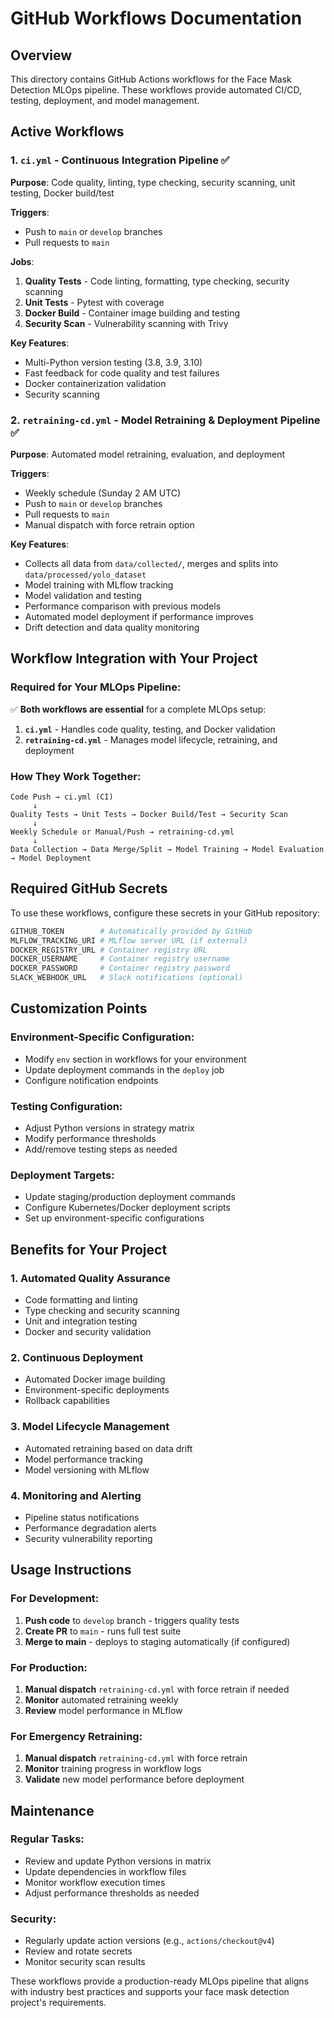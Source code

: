 # GitHub Workflows Documentation

## Overview
This directory contains GitHub Actions workflows for the Face Mask Detection MLOps pipeline. These workflows provide automated CI/CD, testing, deployment, and model management.

## Active Workflows

### 1. `ci.yml` - Continuous Integration Pipeline ✅
**Purpose**: Code quality, linting, type checking, security scanning, unit testing, Docker build/test

**Triggers**:
- Push to `main` or `develop` branches
- Pull requests to `main`

**Jobs**:
1. **Quality Tests** - Code linting, formatting, type checking, security scanning
2. **Unit Tests** - Pytest with coverage
3. **Docker Build** - Container image building and testing
4. **Security Scan** - Vulnerability scanning with Trivy

**Key Features**:
- Multi-Python version testing (3.8, 3.9, 3.10)
- Fast feedback for code quality and test failures
- Docker containerization validation
- Security scanning

### 2. `retraining-cd.yml` - Model Retraining & Deployment Pipeline ✅
**Purpose**: Automated model retraining, evaluation, and deployment

**Triggers**:
- Weekly schedule (Sunday 2 AM UTC)
- Push to `main` or `develop` branches
- Pull requests to `main`
- Manual dispatch with force retrain option

**Key Features**:
- Collects all data from `data/collected/`, merges and splits into `data/processed/yolo_dataset`
- Model training with MLflow tracking
- Model validation and testing
- Performance comparison with previous models
- Automated model deployment if performance improves
- Drift detection and data quality monitoring

## Workflow Integration with Your Project

### Required for Your MLOps Pipeline:
✅ **Both workflows are essential** for a complete MLOps setup:

1. **`ci.yml`** - Handles code quality, testing, and Docker validation
2. **`retraining-cd.yml`** - Manages model lifecycle, retraining, and deployment

### How They Work Together:
```
Code Push → ci.yml (CI)
     ↓
Quality Tests → Unit Tests → Docker Build/Test → Security Scan
     ↓
Weekly Schedule or Manual/Push → retraining-cd.yml
     ↓
Data Collection → Data Merge/Split → Model Training → Model Evaluation → Model Deployment
```

## Required GitHub Secrets
To use these workflows, configure these secrets in your GitHub repository:

```bash
GITHUB_TOKEN        # Automatically provided by GitHub
MLFLOW_TRACKING_URI # MLflow server URL (if external)
DOCKER_REGISTRY_URL # Container registry URL
DOCKER_USERNAME     # Container registry username
DOCKER_PASSWORD     # Container registry password
SLACK_WEBHOOK_URL   # Slack notifications (optional)
```

## Customization Points

### Environment-Specific Configuration:
- Modify `env` section in workflows for your environment
- Update deployment commands in the `deploy` job
- Configure notification endpoints

### Testing Configuration:
- Adjust Python versions in strategy matrix
- Modify performance thresholds
- Add/remove testing steps as needed

### Deployment Targets:
- Update staging/production deployment commands
- Configure Kubernetes/Docker deployment scripts
- Set up environment-specific configurations

## Benefits for Your Project

### 1. **Automated Quality Assurance**
- Code formatting and linting
- Type checking and security scanning
- Unit and integration testing
- Docker and security validation

### 2. **Continuous Deployment**
- Automated Docker image building
- Environment-specific deployments
- Rollback capabilities

### 3. **Model Lifecycle Management**
- Automated retraining based on data drift
- Model performance tracking
- Model versioning with MLflow

### 4. **Monitoring and Alerting**
- Pipeline status notifications
- Performance degradation alerts
- Security vulnerability reporting

## Usage Instructions

### For Development:
1. **Push code** to `develop` branch - triggers quality tests
2. **Create PR** to `main` - runs full test suite
3. **Merge to main** - deploys to staging automatically (if configured)

### For Production:
1. **Manual dispatch** `retraining-cd.yml` with force retrain if needed
2. **Monitor** automated retraining weekly
3. **Review** model performance in MLflow

### For Emergency Retraining:
1. **Manual dispatch** `retraining-cd.yml` with force retrain
2. **Monitor** training progress in workflow logs
3. **Validate** new model performance before deployment

## Maintenance

### Regular Tasks:
- Review and update Python versions in matrix
- Update dependencies in workflow files
- Monitor workflow execution times
- Adjust performance thresholds as needed

### Security:
- Regularly update action versions (e.g., `actions/checkout@v4`)
- Review and rotate secrets
- Monitor security scan results

These workflows provide a production-ready MLOps pipeline that aligns with industry best practices and supports your face mask detection project's requirements.
